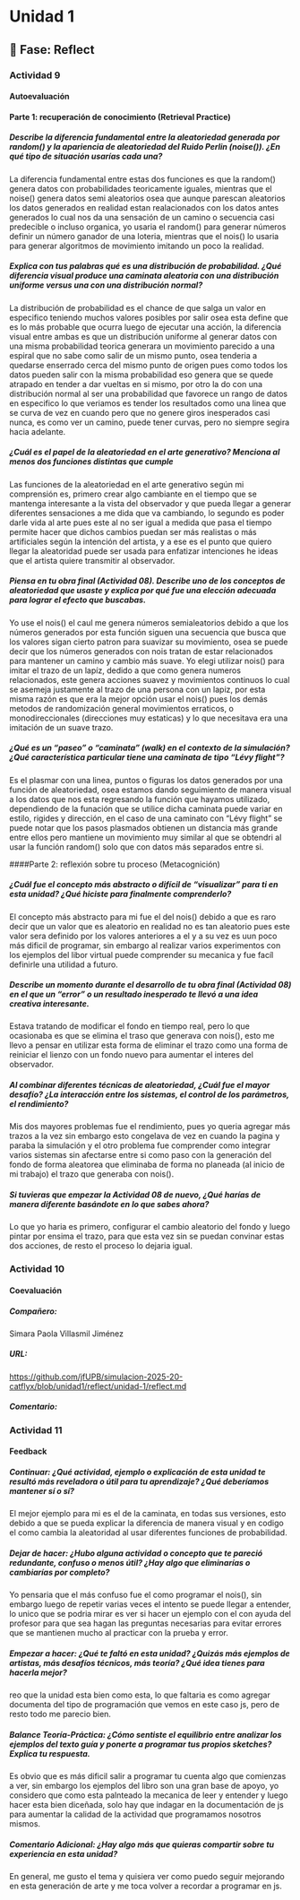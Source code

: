 # Unidad 1

## 🤔 Fase: Reflect

### Actividad 9
#### Autoevaluación
#### Parte 1: recuperación de conocimiento (Retrieval Practice)
##### Describe la diferencia fundamental entre la aleatoriedad generada por random() y la apariencia de aleatoriedad del Ruido Perlin (noise()). ¿En qué tipo de situación usarías cada una?
La diferencia fundamental entre estas dos funciones es que la random() genera datos con probabilidades teoricamente iguales, mientras que el noise() genera datos semi aleatorios osea que aunque parescan aleatorios los datos generados en realidad estan realacionados con los datos antes generados lo cual nos da una sensación de un camino o secuencia casi predecible o incluso organica, yo usaria el random() para generar números definir un número ganador de una loteria, mientras que el nois() lo usaria para generar algoritmos de movimiento imitando un poco la realidad.

##### Explica con tus palabras qué es una distribución de probabilidad. ¿Qué diferencia visual produce una caminata aleatoria con una distribución uniforme versus una con una distribución normal?
La distribución de probabilidad es el chance de que salga un valor en especifico teniendo muchos valores posibles por salir osea esta define que es lo más probable que ocurra luego de ejecutar una acción, la diferencia visual entre ambas es que un distribución uniforme al generar datos con una misma probabilidad teorica generara un movimiento parecido a una espiral que no sabe como salir de un mismo punto, osea tenderia a quedarse enserrado cerca del mismo punto de origen pues como todos los datos pueden salir con la misma probabilidad eso genera que se quede atrapado en tender a dar vueltas en si mismo, por otro la do con una distribución normal al ser una probabilidad que favorece un rango de datos en especifico lo que veriamos es tender los resultados como una linea que se curva de vez en cuando pero que no genere giros inesperados casi nunca, es como ver un camino, puede tener curvas, pero no siempre segira hacia adelante.

##### ¿Cuál es el papel de la aleatoriedad en el arte generativo? Menciona al menos dos funciones distintas que cumple
Las funciones de la aleatoriedad en el arte generativo según mi comprensión es, primero crear algo cambiante en el tiempo que se mantenga interesante a la vista del observador y que pueda llegar a generar diferentes sensaciones a me dida que va cambiando, lo segundo es poder darle vida al arte pues este al no ser igual a medida que pasa el tiempo permite hacer que dichos cambios puedan ser más realistas o más artificiales según la intención del artista, y a ese es el punto que quiero llegar la aleatoridad puede ser usada para enfatizar intenciones he ideas que el artista quiere transmitir al observador.

##### Piensa en tu obra final (Actividad 08). Describe uno de los conceptos de aleatoriedad que usaste y explica por qué fue una elección adecuada para lograr el efecto que buscabas.
Yo use el nois() el caul me genera números semialeatorios debido a que los números generados por esta función siguen una secuencia que busca que los valores sigan cierto patron para suavizar su movimiento, osea se puede decir que los números generados con nois tratan de estar relacionados para mantener un camino y cambio más suave. Yo elegi utilizar nois() para imitar el trazo de un lapíz, dedido a que como genera numeros relacionados, este genera acciones suavez y movimientos continuos lo cual se asemeja justamente al trazo de una persona con un lapiz, por esta misma razón es que era la mejor opción usar el nois() pues los demás metodos de randomización general movimientos erraticos, o monodireccionales (direcciones muy estaticas) y lo que necesitava era una imitación de un suave trazo.

##### ¿Qué es un “paseo” o “caminata” (walk) en el contexto de la simulación? ¿Qué característica particular tiene una caminata de tipo “Lévy flight”?
Es el plasmar con una linea, puntos o figuras los datos generados por una función de aleatoriedad, osea estamos dando seguimiento de manera visual a los datos que nos esta regresando la función que hayamos utilizado, dependiendo de la funación que se utilice dicha caminata puede variar en estilo, rigides y dirección, en el caso de una caminato con “Lévy flight” se puede notar que los pasos plasmados obtienen un distancia más grande entre ellos pero mantiene un movimiento muy similar al que se obtendri al usar la función random() solo que con datos más separados entre si.

####Parte 2: reflexión sobre tu proceso (Metacognición)
##### ¿Cuál fue el concepto más abstracto o difícil de “visualizar” para ti en esta unidad? ¿Qué hiciste para finalmente comprenderlo?
El concepto más abstracto para mi fue el del nois() debido a que es raro decir que un valor que es aleatorio en realidad no es tan aleatorio pues este valor sera definido por los valores anteriores a el y a su vez es uun poco más dificil de programar, sin embargo al realizar varios experimentos con los ejemplos del libor virtual puede comprender su mecanica y fue facíl definirle una utilidad a futuro.

##### Describe un momento durante el desarrollo de tu obra final (Actividad 08) en el que un “error” o un resultado inesperado te llevó a una idea creativa interesante.
Estava tratando de modificar el fondo en tiempo real, pero lo que ocasionaba es que se elimina el traso que generava con nois(), esto me llevo a pensar en utilizar esta forma de eliminar el trazo como una forma de reiniciar el lienzo con un fondo nuevo para aumentar el interes del observador.

##### Al combinar diferentes técnicas de aleatoriedad, ¿Cuál fue el mayor desafío? ¿La interacción entre los sistemas, el control de los parámetros, el rendimiento?
Mis dos mayores problemas fue el rendimiento, pues yo queria agregar más trazos a la vez sin embargo esto congelava de vez en cuando la pagina y paraba la simulación y el otro problema fue comprender como integrar varios sistemas sin afectarse entre si como paso con la generación del fondo de forma aleatorea que eliminaba de forma no planeada (al inicio de mi trabajo) el trazo que generaba con nois().

##### Si tuvieras que empezar la Actividad 08 de nuevo, ¿Qué harías de manera diferente basándote en lo que sabes ahora?
Lo que yo haria es primero, configurar el cambio aleatorio del fondo y luego pintar por ensima el trazo, para que esta vez sin se puedan convinar estas dos acciones, de resto el proceso lo dejaria igual.

### Actividad 10
#### Coevaluación
##### Compañero:
Simara Paola Villasmil Jiménez

##### URL:
https://github.com/jfUPB/simulacion-2025-20-catflyx/blob/unidad1/reflect/unidad-1/reflect.md

##### Comentario:



### Actividad 11
#### Feedback
##### Continuar: ¿Qué actividad, ejemplo o explicación de esta unidad te resultó más reveladora o útil para tu aprendizaje? ¿Qué deberíamos mantener sí o sí?
El mejor ejemplo para mi es el de la caminata, en todas sus versiones, esto debido a que se pueda explicar la diferencia de manera visual y en codigo el como cambia la aleatoridad al usar diferentes funciones de probabilidad.

##### Dejar de hacer: ¿Hubo alguna actividad o concepto que te pareció redundante, confuso o menos útil? ¿Hay algo que eliminarías o cambiarías por completo?
Yo pensaria que el más confuso fue el como programar el nois(), sin embargo luego de repetir varias veces el intento se puede llegar a entender, lo unico que se podria mirar es ver si hacer un ejemplo con el con ayuda del profesor para que sea hagan las preguntas necesarias para evitar errores que se mantienen mucho al practicar con la prueba y error.

##### Empezar a hacer: ¿Qué te faltó en esta unidad? ¿Quizás más ejemplos de artistas, más desafíos técnicos, más teoría? ¿Qué idea tienes para hacerla mejor?
reo que la unidad esta bien como esta, lo que faltaria es como agregar documenta del tipo de programación que vemos en este caso js, pero de resto todo me parecio bien.

##### Balance Teoría-Práctica: ¿Cómo sentiste el equilibrio entre analizar los ejemplos del texto guía y ponerte a programar tus propios sketches? Explica tu respuesta.
Es obvio que es más dificil salir a programar tu cuenta algo que comienzas a ver, sin embargo los ejemplos del libro son una gran base de apoyo, yo considero que como esta palnteado la mecanica de leer y entender y luego hacer esta bien diceñada, solo hay que indagar en la documentación de js para aumentar la calidad de la actividad que programamos nosotros mismos.

##### Comentario Adicional: ¿Hay algo más que quieras compartir sobre tu experiencia en esta unidad?
En general, me gusto el tema y quisiera ver como puedo seguir mejorando en esta generación de arte y me toca volver a recordar a programar en js.
